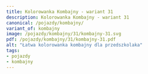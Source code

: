 ```yaml
---
title: Kolorowanka Kombajny - wariant 31
description: Kolorowanka Kombajny - wariant 31
canonical: /pojazdy/kombajny/
variant_of: kombajny
image: /pojazdy/kombajny/31/kombajny-31.svg
pdf: /pojazdy/kombajny/31/kombajny-31.pdf
alt: "Łatwa kolorowanka kombajny dla przedszkolaka"
tags:
- pojazdy
- kombajny
---
```

